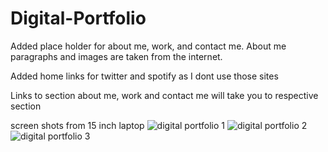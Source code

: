# Digital-Portfolio
Added place holder for about me, work, and contact me. About me paragraphs and images are taken from the internet.

Added home links for twitter and spotify as I dont use those sites

Links to section about me, work and contact me will take you to respective section

screen shots from 15 inch laptop
![digital portfolio 1](https://github.com/mrunmaigadbail/Digital-Portfolio/assets/141286475/de6d113c-62ea-4eff-bd59-769a526e0bc6)
![digital portfolio 2](https://github.com/mrunmaigadbail/Digital-Portfolio/assets/141286475/093418a2-ab2a-4112-a8b5-b19bdb847f8c)
![digital portfolio 3](https://github.com/mrunmaigadbail/Digital-Portfolio/assets/141286475/d275f5d6-b9db-45c2-b0fb-c6cdb2034bc8)



